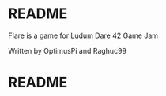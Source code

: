 # README #

Flare is a game for Ludum Dare 42 Game Jam 

Written by OptimusPi and Raghuc99

# README #
